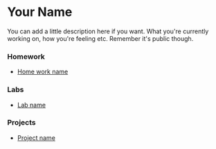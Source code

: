 # Your Name

You can add a little description here if you want. What you're currently working on, how you're feeling etc. Remember it's public though.

### Homework
* [Home work name](#link_to_your_homework_repo)

### Labs
* [Lab name](#link_to_your_lab_repo)

### Projects
* [Project name](#link_to_your_project_repo)
